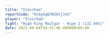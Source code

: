 ```yaml
---
title: "Sleicham"
reportCode: "6C8yAqQ7W3kVjJnX"
player: "Sleicham"
fight: "High King Maulgar - Wipe 1 (132.66%)"
date: 2021-08-04T18:53:40.409000+00:00
---
```

